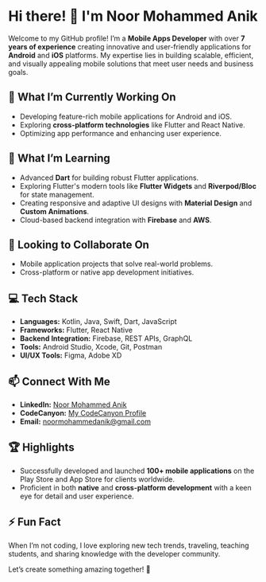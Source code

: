 
# Hi there! 👋 I'm Noor Mohammed Anik  

Welcome to my GitHub profile! I’m a **Mobile Apps Developer** with over **7 years of experience** creating innovative and user-friendly applications for **Android** and **iOS** platforms. My expertise lies in building scalable, efficient, and visually appealing mobile solutions that meet user needs and business goals.  

## 🔭 What I’m Currently Working On  
- Developing feature-rich mobile applications for Android and iOS.  
- Exploring **cross-platform technologies** like Flutter and React Native.  
- Optimizing app performance and enhancing user experience.  

## 🌱 What I’m Learning  
- Advanced **Dart** for building robust Flutter applications.  
- Exploring Flutter's modern tools like **Flutter Widgets** and **Riverpod/Bloc** for state management.  
- Creating responsive and adaptive UI designs with **Material Design** and **Custom Animations**.  
- Cloud-based backend integration with **Firebase** and **AWS**.  

## 👯 Looking to Collaborate On  
- Mobile application projects that solve real-world problems.  
- Cross-platform or native app development initiatives.  

## 💻 Tech Stack  
- **Languages:** Kotlin, Java, Swift, Dart, JavaScript  
- **Frameworks:** Flutter, React Native  
- **Backend Integration:** Firebase, REST APIs, GraphQL  
- **Tools:** Android Studio, Xcode, Git, Postman  
- **UI/UX Tools:** Figma, Adobe XD  

## 📫 Connect With Me  
- **LinkedIn:** [Noor Mohammed Anik](https://www.linkedin.com/in/noor-mohammed-anik)  
- **CodeCanyon:** [My CodeCanyon Profile]([https://www.fiverr.com](https://codecanyon.net/user/onlinesoftsell/portfolio))  
- **Email:** [noormohammedanik@gmail.com](mailto:noormohammedanik@gmail.com)  

## 🏆 Highlights  
- Successfully developed and launched **100+ mobile applications** on the Play Store and App Store for clients worldwide.
- Proficient in both **native** and **cross-platform development** with a keen eye for detail and user experience.  

## ⚡ Fun Fact  
When I’m not coding, I love exploring new tech trends, traveling, teaching students, and sharing knowledge with the developer community.  


Let’s create something amazing together! 🚀  
